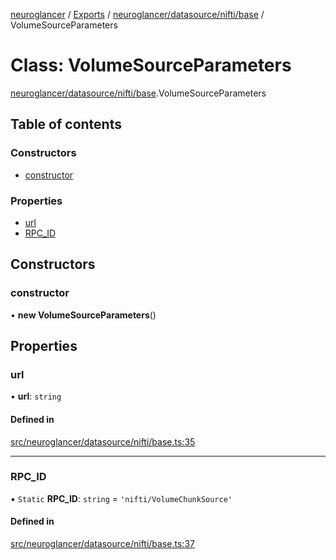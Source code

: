 [neuroglancer](../README.md) / [Exports](../modules.md) / [neuroglancer/datasource/nifti/base](../modules/neuroglancer_datasource_nifti_base.md) / VolumeSourceParameters

# Class: VolumeSourceParameters

[neuroglancer/datasource/nifti/base](../modules/neuroglancer_datasource_nifti_base.md).VolumeSourceParameters

## Table of contents

### Constructors

- [constructor](neuroglancer_datasource_nifti_base.VolumeSourceParameters.md#constructor)

### Properties

- [url](neuroglancer_datasource_nifti_base.VolumeSourceParameters.md#url)
- [RPC\_ID](neuroglancer_datasource_nifti_base.VolumeSourceParameters.md#rpc_id)

## Constructors

### constructor

• **new VolumeSourceParameters**()

## Properties

### url

• **url**: `string`

#### Defined in

[src/neuroglancer/datasource/nifti/base.ts:35](https://github.com/ActiveBrainAtlas2/neuroglancer/blob/034b457d/src/neuroglancer/datasource/nifti/base.ts#L35)

___

### RPC\_ID

▪ `Static` **RPC\_ID**: `string` = `'nifti/VolumeChunkSource'`

#### Defined in

[src/neuroglancer/datasource/nifti/base.ts:37](https://github.com/ActiveBrainAtlas2/neuroglancer/blob/034b457d/src/neuroglancer/datasource/nifti/base.ts#L37)
